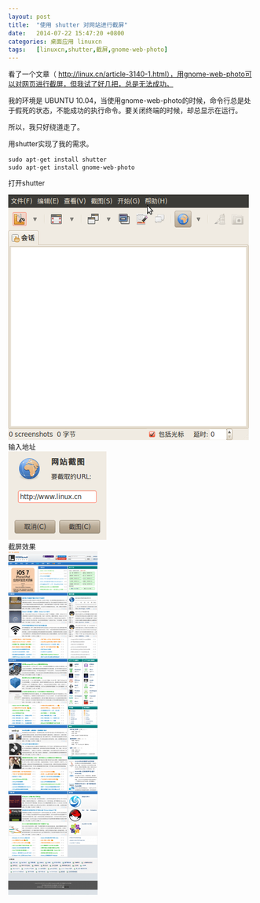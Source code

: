 ```yaml
---
layout: post
title:	"使用 shutter 对网站进行截屏"
date:	2014-07-22 15:47:20 +0800 
categories:	桌面应用 linuxcn 
tags:	[linuxcn,shutter,截屏,gnome-web-photo]
---
```



看了一个文章（ http://linux.cn/article-3140-1.html），用gnome-web-photo可以对网页进行截屏，但我试了好几把，总是无法成功。


我的环境是 UBUNTU 10.04，当使用gnome-web-photo的时候，命令行总是处于假死的状态，不能成功的执行命令。要关闭终端的时候，却总显示在运行。


所以，我只好绕道走了。


用shutter实现了我的需求。



```
sudo apt-get install shutter
sudo apt-get install gnome-web-photo
```

打开shutter


![](/Asserts/Images/album/201407/22/150817cz0r00443mssszwp.png)  
 输入地址  
 ![](/Asserts/Images/album/201407/22/150810pd5eesyv2hewvg4c.png)  
 截屏效果  
 ![](/Asserts/Images/album/201407/22/150743lfqqfd5xhs7n0b0u.png)
